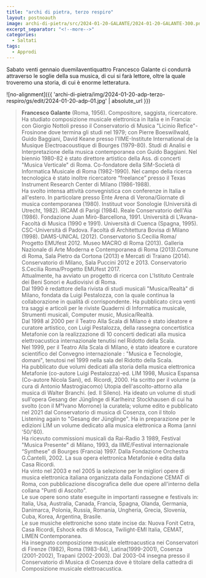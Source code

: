 ```yaml
---
title: "archi di pietra, terzo respiro"
layout: postnoauth
image: archi-di-pietra/src/2024-01-20-GALANTE/2024-01-20-GALANTE-300.png
excerpt_separator: "<!--more-->"
categories:
  - Saltati
tags:
  - Approdi
---
```


Sabato venti gennaio duemilaventiquattro Francesco Galante ci condurrà attraverso le soglie della sua musica, di cui si farà lettore, oltre la quale troveremo una storia, di cui è enorme letteratura.

<!--more-->

![no-alignment]({{ 'archi-di-pietra/img/2024-01-20-adp-terzo-respiro/gs/edit/2024-01-20-adp-01.jpg' | absolute_url }})

> **Francesco Galante** (Roma, 1956). Compositore, saggista, ricercatore.
  Ha studiato composizione musicale elettronica in Italia e in Francia: con Giorgio Nottoli presso il Conservatorio di Musica "Licinio Refice"-Frosinone dove termina gli studi nel 1979; con Pierre Boeswillwald, Guido Baggiani, David Keane presso l'IIME-Institute International de la Musique Electroacoustique di Bourges (1979-80). Studi di Analisi e Interpretazione della musica contemporanea con Guido Baggiani. Nel biennio 1980-82 è stato direttore artistico della Ass. di concerti "Musica Verticale" di Roma. Co-fondatore della SIM-Società di Informatica Musicale di Roma (1982-1990). Nel campo della ricerca tecnologica è stato inoltre ricercatore “freelance” presso il Texas Instrument Research Center di Milano (1986-1988).    
  Ha svolto intensa attività convegnistica con conferenze in Italia e all'estero. In particolare presso Ente Arena di Verona/Giornate di musica contemporanea (1980). Instituut voor Sonologie (Università di Utrecht, 1982). IRCAM di Parigi (1984). Reale Conservatorio dell'Aia (1986). Fondazione Juan Mirò-Barcellona, 1991. Università di L'Avana-Facoltà di Musica (1990 e 1991). Università di Cuenca (Spagna, 1995). CSC-Università di Padova. Facoltà di Architettura Bovisa di Milano (1998). DAMS-UNICAL (2012). Conservatorio S.Cecilia Roma/ Progetto EMUfest 2012. Museo MACRO di Roma (2013). Galleria Nazionale di Arte Moderna e Contemporanea di Roma (2013).Comune di Roma, Sala Pietro da Cortona (2013) e Mercati di Traiano (2014). Conservatorio di Milano, Sala Puccini 2012 e 2013. Conservatorio S.Cecilia Roma/Progetto EMUfest 2017.    
  Attualmente, ha avviato un progetto di ricerca con L'Istituto Centrale dei Beni Sonori e Audiovisivi di Roma.    
  Dal 1990 è redattore della rivista di studi musicali "Musica/Realtà" di Milano, fondata da Luigi Pestalozza, con la quale continua la collaborazione in qualità di corrispondente. Ha pubblicato circa venti tra saggi e articoli per le riviste Quaderni di Informatica musicale, Strumenti musicali, Computer music, Musica/Realtà.    
  Dal 1998 al 2000 per il Teatro Alla Scala di Milano è stato ideatore e curatore artistico, con Luigi Pestalozza, della rassegna concertistica Metafonie con la realizzazione di 10 concerti dedicati alla musica elettroacustica internazionale tenutisi nel Ridotto della Scala.    
  Nel 1999, per il Teatro Alla Scala di Milano, è stato ideatore e curatore scientifico del Convegno internazionale : "Musica e Tecnologie, domani", tenutosi nel 1999 nella sala del Ridotto della Scala.    
  Ha pubblicato due volumi dedicati alla storia della musica elettronica Metafonie (co-autore Luigi Pestalozza)-ed. LIM 1998, Musica Espansa (Co-autore Nicola Sani), ed. Ricordi, 2000. Ha scritto per il volume (a cura di Antonio Mastrogiacomo) Utopia dell'ascolto-attorno alla musica di Walter Branchi. (ed. Il Sileno). Ha ideato un volume di studi sull'opera Gesang der Jünglinge di Karlheinz Stockhausen di cui ha svolto (con il M°Ivano Morrone) la curatela; volume edito e pubblicato nel 2021 dal Conservatorio di musica di Cosenza, con il titolo Listening again to "Gesang der Jünglinge". Ha in preparazione per le edizioni LIM un volume dedicato alla musica elettronica a Roma (anni '50/'60).    
  Ha ricevuto commissioni musicali da Rai-Radio 3 1989, Festival "Musica Presente" di Milano, 1993, da IIME/Festival internazionale “Synthese” di Bourges (Francia) 1997. Dalla Fondazione Orchestra G.Cantelli, 2002. La sua opera elettronica Metafonie è edita dalla Casa Ricordi.    
  Ha vinto nel 2003 e nel 2005 la selezione per le migliori opere di musica elettronica italiana organizzata dalla Fondazione CEMAT di Roma, con pubblicazione discografica delle due opere all'interno della collana "Punti di Ascolto".    
  Le sue opere sono state eseguite in importanti rassegne e festivals in: Italia, Usa, Australia, Canada, Francia, Spagna, Olanda, Germania, Danimarca, Polonia, Russia, Romania, Ungheria, Grecia, Slovenia, Cuba, Korea, Argentina, Brasile.    
  Le sue musiche elettroniche sono state incise da: Nuova Fonit Cetra, Casa Ricordi, Eshock edts di Mosca, Twilight-EMI Italia, CEMAT, LIMEN Contemporanea.    
  Ha insegnato composizione musicale elettroacustica nei Conservatori di Firenze (1982), Roma (1983-84), Latina(1999-2001), Cosenza (2001-2002), Trapani (2002-2003). Dal 2003-04 insegna presso il Conservatorio di Musica di Cosenza dove è titolare della cattedra di Composizione musicale elettroacustica.
